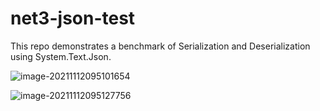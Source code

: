 # net3-json-test

This repo demonstrates a benchmark of Serialization and Deserialization using System.Text.Json.

![image-20211112095101654](./docs/image-20211112095101654.png)

![image-20211112095127756](C:\Dev\test\net3-json-test\net3-json-test\docs\image-20211112095127756.png)
